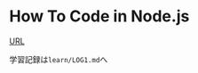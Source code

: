 # How To Code in Node.js

[URL](https://www.digitalocean.com/community/tutorial_series/how-to-code-in-node-js)

学習記録は`learn/LOG1.md`へ
